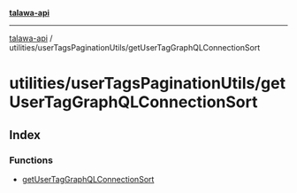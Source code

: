 [**talawa-api**](../../../README.md)

***

[talawa-api](../../../modules.md) / utilities/userTagsPaginationUtils/getUserTagGraphQLConnectionSort

# utilities/userTagsPaginationUtils/getUserTagGraphQLConnectionSort

## Index

### Functions

- [getUserTagGraphQLConnectionSort](functions/getUserTagGraphQLConnectionSort.md)
